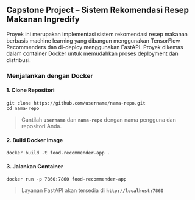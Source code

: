 ## Capstone Project – Sistem Rekomendasi Resep Makanan Ingredify

Proyek ini merupakan implementasi sistem rekomendasi resep makanan berbasis machine learning yang dibangun menggunakan TensorFlow Recommenders dan di-deploy menggunakan FastAPI. Proyek dikemas dalam container Docker untuk memudahkan proses deployment dan distribusi.

### Menjalankan dengan Docker
#### 1. Clone Repositori
<pre><code>git clone https://github.com/username/nama-repo.git
cd nama-repo</code></pre>
> Gantilah **`username`** dan **`nama-repo`** dengan nama pengguna dan repositori Anda.

#### 2. Build Docker Image
<pre><code>docker build -t food-recommender-app .</code></pre>

#### 3. Jalankan Container
<pre><code>docker run -p 7860:7860 food-recommender-app</code></pre>
> Layanan FastAPI akan tersedia di **`http://localhost:7860`**
